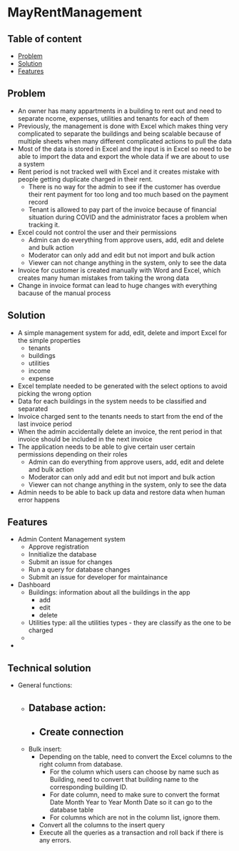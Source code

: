 # MayRentManagement

## Table of content 
- [Problem](#problem)
- [Solution](#solution)
- [Features](#features)


## Problem
- An owner has many appartments in a building to rent out and need to separate ncome, expenses, utilities and tenants for each of them 
- Previously, the management is done with Excel which makes thing very complicated to separate the buildings and being scalable because of multiple sheets when many different complicated actions to pull the data 
- Most of the data is stored in Excel and the input is in Excel so need to be able to import the data and export the whole data if we are about to use a system 
- Rent period is not tracked well with Excel and it creates mistake with people getting duplicate charged in their rent. 
	- There is no way for the admin to see if the customer has overdue their rent payment for too long and too much based on the payment record 
	- Tenant is allowed to pay part of the invoice because of financial situation during COVID and the administrator faces a problem when tracking it. 
- Excel could not control the user and their permissions 
	- Admin can do everything from approve users, add, edit and delete and bulk action 
	- Moderator can only add and edit but not import and bulk action 
	- Viewer can not change anything in the system, only to see the data
- Invoice for customer is created manually with Word and Excel, which creates many human mistakes from taking the wrong data 
- Change in invoice format can lead to huge changes with everything bacause of the manual process 

## Solution
- A simple management system for add, edit, delete and import Excel for the simple properties 
	- tenants
	- buildings
	- utilities 
	- income 
	- expense 
- Excel template needed to be generated with the select options to avoid picking the wrong option 
- Data for each buildings in the system needs to be classified and separated  
- Invoice charged sent to the tenants needs to start from the end of the last invoice period
- When the admin accidentally delete an invoice, the rent period in that invoice should be included in the next invoice 
- The application needs to be able to give certain user certain permissions depending on their roles  
	- Admin can do everything from approve users, add, edit and delete and bulk action 
	- Moderator can only add and edit but not import and bulk action 
	- Viewer can not change anything in the system, only to see the data
- Admin needs to be able to back up data and restore data when human error happens 

## Features
- Admin Content Management system
	- Approve registration 
	- Innitialize the database 
	- Submit an issue for changes 
	- Run a query for database changes 
	- Submit an issue for developer for maintainance 
- Dashboard
	- Buildings: information about all the buildings in the app 
		- add 
		- edit 
		- delete 
	- Utilities type: all the utilities types - they are classify as the one to be charged 
	-  
- 


## Technical solution 
- General functions: 
	- Database action:
		-  
		- Create connection 
			- 
	- Bulk insert: 
		- Depending on the table, need to convert the Excel columns to the right column from database. 
			- For the column which users can choose by name such as Building, need to convert that building name to the corresponding building ID. 
			- For date column, need to make sure to convert the format Date Month Year to Year Month Date so it can go to the database table 
			- For columns which are not in the column list, ignore them. 
		- Convert all the columns to the insert query
		- Execute all the queries as a transaction and roll back if there is any errors. 

